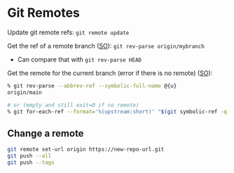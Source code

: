 # Git Remotes

Update git remote refs: `git remote update`

Get the ref of a remote branch ([SO](https://stackoverflow.com/a/3278427/125246)): `git rev-parse origin/mybranch`

* Can compare that with `git rev-parse HEAD`

Get the remote for the current branch (error if there is no remote) ([SO](https://stackoverflow.com/a/12538667/125246)):

```bash
% git rev-parse --abbrev-ref --symbolic-full-name @{u}
origin/main

# or (empty and still exit=0 if no remote)
% git for-each-ref --format='%(upstream:short)' "$(git symbolic-ref -q HEAD)"
```

## Change a remote

```bash
git remote set-url origin https://new-repo-url.git
git push --all
git push --tags
```